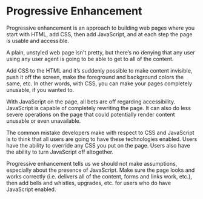 # Progressive Enhancement

Progressive enhancement is an approach to building web pages where you start with HTML, add CSS, then add JavaScript, and at each step the page is usable and accessible.

A plain, unstyled web page isn't pretty, but there’s no denying that any user using any user agent is going to be able to get to all of the content.

Add CSS to the HTML and it’s suddenly possible to make content invisible, push it off the screen, make the foreground and background colors the same, etc. In other words, with CSS, you can make your pages completely unusable, if you wanted to.

With JavaScript on the page, all bets are off regarding accessibility. JavaScript is capable of completely rewriting the page. It can also do less severe operations on the page that could potentially render content unusable or even unavailable.

The common mistake developers make with respect to CSS and JavaScript is to think that all users are going to have these technologies enabled. Users have the ability to override any CSS you put on the page. Users also have the ability to turn JavaScript off altogether.

Progressive enhancement tells us we should not make assumptions, especially about the presence of JavaScript. Make sure the page looks and works correctly (i.e. delivers all of the content, forms and links work, etc.), then add bells and whistles, upgrades, etc. for users who do have JavaScript enabled.
